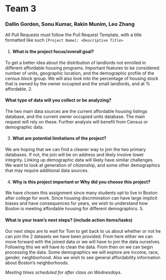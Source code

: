 # Team 3
<h3>Dallin Gordon, Sonu Kumar, Rakin Munim, Leo Zhang </h3>



All Pull Requests must follow the Pull Request Template, with a title formatted like such `[Project Name]: <Descriptive Title>`

1. <h4>What is the project focus/overall goal?</h4> 
To get a better idea about the distribution of landlords not enrolled in different affordable housing programs. Important features to be considered: number of units, geographic location, and the demographic profile of the census block group. We will also look into the percentage of housing stock that is owned by the owner occupied and the small landlords, and at % affordable.
2. <h4>What type of data will you collect or be analyzing?
</h4> The two main data sources are the current affordable housing listings database, and the 
current owner occupied units database.  The main request will rely on these.  Further analysis will benefit from Census or demographic data.  

3. <h4>What are potential limitations of the project?
</h4>We are hoping that we can find a cleaner way to join the two primary databases.  If not,  the join will be on address and likely involve lower integrity.  Linking up demographic data will likely have similar challenges.  We want to look at generation of citizenship, and some other demographics that may require additional data sources.  

4. <h4>Why is this project important or Why did you choose this project?
</h4>We have chosen this assignment since many students opt to live in Boston after college for work. Since housing discrimination can have large implicit biases and have consequences for years, we wish to understand how Boston is meeting affordable housing for different demographics. 
5. <h4>What is your team’s next steps? (include action items/tasks)
</h4>Our next steps are to wait for Tom to get back to us about whether or not he can join the 2 datasets we have been provided. From here either we can move forward with the joined data or we will have to join the data ourselves. Following this we will have to clean the data. From then on we can begin processing the data. Some demographics we will explore are income, race, gender, neighborhood. Also we wish to see general affordability information about Boston’s neighborhoods. 


<i>Meeting times scheduled for after class on Wednesdays.</i>
